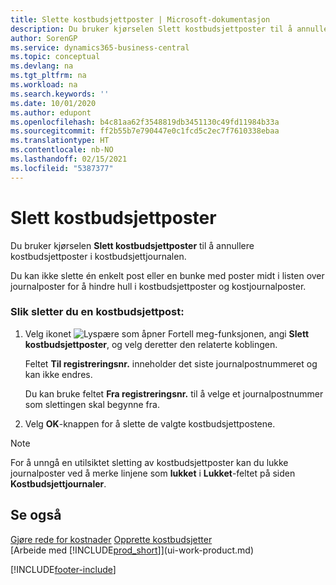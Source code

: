 ```yaml
---
title: Slette kostbudsjettposter | Microsoft-dokumentasjon
description: Du bruker kjørselen Slett kostbudsjettposter til å annullere kostbudsjettposter i kostbudsjettjournalen.
author: SorenGP
ms.service: dynamics365-business-central
ms.topic: conceptual
ms.devlang: na
ms.tgt_pltfrm: na
ms.workload: na
ms.search.keywords: ''
ms.date: 10/01/2020
ms.author: edupont
ms.openlocfilehash: b4c81aa62f3548819db3451130c49fd11984b33a
ms.sourcegitcommit: ff2b55b7e790447e0c1fcd5c2ec7f7610338ebaa
ms.translationtype: HT
ms.contentlocale: nb-NO
ms.lasthandoff: 02/15/2021
ms.locfileid: "5387377"
---
```

# <a name="delete-cost-budget-entries"></a>Slett kostbudsjettposter
Du bruker kjørselen **Slett kostbudsjettposter** til å annullere kostbudsjettposter i kostbudsjettjournalen.  

Du kan ikke slette én enkelt post eller en bunke med poster midt i listen over journalposter for å hindre hull i kostbudsjettposter og kostjournalposter.  

### <a name="to-delete-a-cost-budget-entry"></a>Slik sletter du en kostbudsjettpost:  

1.  Velg ikonet ![Lyspære som åpner Fortell meg-funksjonen](media/ui-search/search_small.png "Fortell hva du vil gjøre"), angi **Slett kostbudsjettposter**, og velg deretter den relaterte koblingen.  

    Feltet **Til registreringsnr.** inneholder det siste journalpostnummeret og kan ikke endres.  

    Du kan bruke feltet **Fra registreringsnr.** til å velge et journalpostnummer som slettingen skal begynne fra.  
2.  Velg **OK**-knappen for å slette de valgte kostbudsjettpostene.  

> [!NOTE]  
>  For å unngå en utilsiktet sletting av kostbudsjettposter kan du lukke journalposter ved å merke linjene som **lukket** i **Lukket**-feltet på siden **Kostbudsjettjournaler**.  

## <a name="see-also"></a>Se også  
[Gjøre rede for kostnader](finance-manage-cost-accounting.md)
[Opprette kostbudsjetter](finance-create-cost-budgets.md)  
[Arbeide med [!INCLUDE[prod_short](includes/prod_short.md)]](ui-work-product.md)


[!INCLUDE[footer-include](includes/footer-banner.md)]